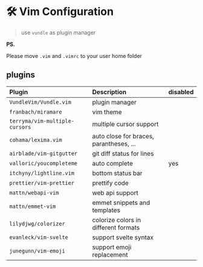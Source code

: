 # 🛠️ **Vim Configuration**

> use `vundle` as plugin manager

**PS.**

Please move `.vim` and `.vimrc` to your user home folder

## plugins

|Plugin|Description|disabled|
|:---|:---|:---|
|`VundleVim/Vundle.vim`|plugin manager|
|`franbach/miramare`|vim theme||
|`terryma/vim-multiple-cursors`|multiple cursor support||
|`cohama/lexima.vim`|auto close for braces, parantheses, ...||
|`airblade/vim-gitgutter`|git diff status for lines||
|`valloric/youcompleteme`|auto complete|yes|
|`itchyny/lightline.vim`|bottom status bar|
|`prettier/vim-prettier`|prettify code||
|`mattn/webapi-vim`|web api support||
|`mattn/emmet-vim`|emmet snippets and templates||
|`lilydjwg/colorizer`|colorize colors in different formats||
|`evanleck/vim-svelte`|support svelte syntax|
|`junegunn/vim-emoji`|support emoji replacement|
